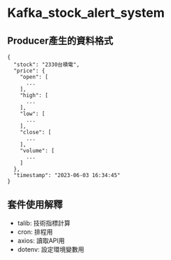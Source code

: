 # Kafka_stock_alert_system

## Producer產生的資料格式
```JS
{
  "stock": "2330台積電",
  "price": {
    "open": [
      ...
    ],
    "high": [
      ...
    ],
    "low": [
      ...
    ],
    "close": [
      ...
    ],
    "volume": [
      ...
    ]
  },
  "timestamp": "2023-06-03 16:34:45"
}
```
## 套件使用解釋
* talib: 技術指標計算
* cron: 排程用
* axios: 讀取API用
* dotenv: 設定環境變數用